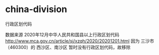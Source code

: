 # china-division
行政区划代码


数据来源  2020年12月中华人民共和国县以上行政区划代码  http://www.mca.gov.cn/article/sj/xzqh/2020/20201201.html
因为 三沙市（460300）的 西沙区、南沙区 暂时没有行政区划代码，故移除

